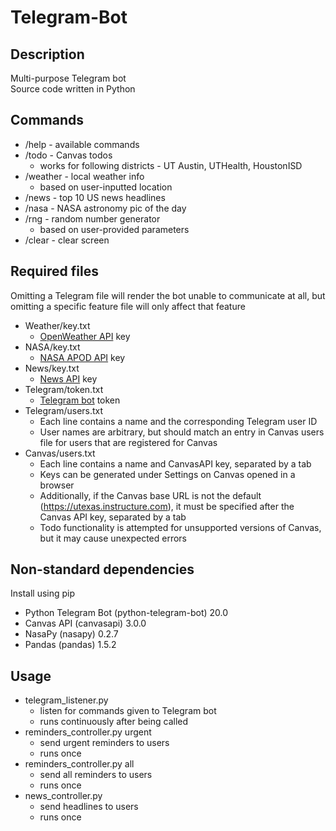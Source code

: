 # Telegram-Bot


## Description  
Multi-purpose Telegram bot  
Source code written in Python   


## Commands
- /help - available commands
- /todo - Canvas todos
  - works for following districts - UT Austin, UTHealth, HoustonISD
- /weather - local weather info
  - based on user-inputted location
- /news - top 10 US news headlines
- /nasa - NASA astronomy pic of the day
- /rng - random number generator
  - based on user-provided parameters
- /clear - clear screen


## Required files
Omitting a Telegram file will render the bot unable to communicate at all, but omitting a specific feature file will only affect that feature
- Weather/key.txt
  - [OpenWeather API](https://openweathermap.org) key 
- NASA/key.txt
  - [NASA APOD API](https://api.nasa.gov) key 
- News/key.txt
  - [News API](https://newsapi.org) key
- Telegram/token.txt
  - [Telegram bot](https://core.telegram.org/bots/features#botfather) token
- Telegram/users.txt
  - Each line contains a name and the corresponding Telegram user ID
  - User names are arbitrary, but should match an entry in Canvas users file for users that are registered for Canvas
- Canvas/users.txt
  - Each line contains a name and CanvasAPI key, separated by a tab
  - Keys can be generated under Settings on Canvas opened in a browser
  - Additionally, if the Canvas base URL is not the default (https://utexas.instructure.com), it must be specified after the Canvas API key, separated by a tab
  - Todo functionality is attempted for unsupported versions of Canvas, but it may cause unexpected errors


## Non-standard dependencies
Install using pip
- Python Telegram Bot (python-telegram-bot) 20.0
- Canvas API (canvasapi) 3.0.0
- NasaPy (nasapy) 0.2.7
- Pandas (pandas) 1.5.2


## Usage
- telegram_listener.py
  - listen for commands given to Telegram bot
  - runs continuously after being called
- reminders_controller.py urgent
  - send urgent reminders to users
  - runs once
- reminders_controller.py all
  - send all reminders to users
  - runs once
- news_controller.py
  - send headlines to users
  - runs once
  
